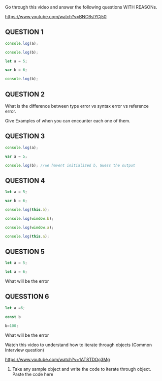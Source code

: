 Go through this video and answer the following questions WITH REASONs.

https://www.youtube.com/watch?v=BNC6slYCj50

## QUESTION 1

```js
console.log(a);

console.log(b);

let a = 5;

var b = 6;

console.log(b);
```

## QUESTION 2

What is the difference between type error vs syntax error vs reference error.

Give Examples of when you can encounter each one of them.

## QUESTION 3

```js
console.log(a);

var a = 5;

console.log(b); //we havent initialized b, Guess the output
```

## QUESTION 4

```js
let a = 5;

var b = 6;

console.log(this.b);

console.log(window.b);

console.log(window.a);

console.log(this.a);
```

## QUESTION 5

```js
let a = 5;

let a = 6;
```

What will be the error

## QUESSTION 6

```js
let a =6;

const b

b=100;
```

What will be the error

Watch this video to understand how to iterate through objects (Common Interview question)

https://www.youtube.com/watch?v=1AT8TDOg3Mg

1. Take any sample object and write the code to iterate through object. Paste the code here
